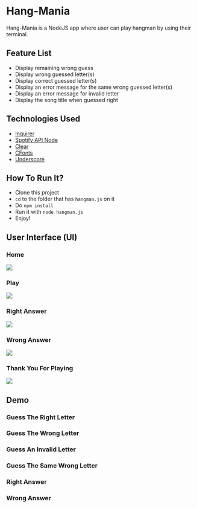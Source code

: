 # Hang-Mania

Hang-Mania is a NodeJS app where user can play hangman by using their terminal.

## Feature List

 * Display remaining wrong guess
 * Display wrong guessed letter(s)
 * Display correct guessed letter(s)
 * Display an error message for the same wrong guessed letter(s)
 * Display an error message for invalid letter
 * Display the song title when guessed right

## Technologies Used

 * [Inquirer](https://www.npmjs.com/package/inquirer)
 * [Spotify API Node](https://www.npmjs.com/package/spotify-web-api-node)
 * [Clear](https://www.npmjs.com/package/clear)
 * [CFonts](https://www.npmjs.com/package/cfonts)
 * [Underscore](https://www.npmjs.com/package/underscore)

## How To Run It?
* Clone this project
* `cd` to the folder that has `hangman.js` on it
* Do `npm install `
* Run it with `node hangman.js`
* Enjoy!

## User Interface (UI)

### Home
![](https://imgur.com/zRhLOsY.png)
### Play
![](https://imgur.com/RMcfNfY.png)
### Right Answer
![](https://imgur.com/WwORyaZ.png)
### Wrong Answer
![](https://imgur.com/HdQaOWM.png)
### Thank You For Playing
![](https://imgur.com/6rO1UmK.png)

## Demo
### Guess The Right Letter
### Guess The Wrong Letter
### Guess An Invalid Letter
### Guess The Same Wrong Letter
### Right Answer
### Wrong Answer
